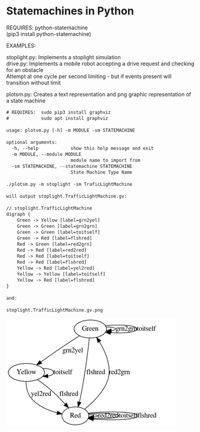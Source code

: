 # Statemachines in Python

REQUIRES:  python-statemachine  
	   (pip3 install python-statemachine)  



EXAMPLES:  

stoplight.py: Implements a stoplight simulation  
drive.py:  Implements a mobile robot accepting a drive request and checking for an obstacle  
           Attempt at one cycle per second limiting - but if events present will transition without limit  


plotsm.py: Creates a text representation and png graphic representation of a state machine  

```
# REQUIRES:  sudo pip3 install graphviz
#            sudo apt install graphviz

usage: plotsm.py [-h] -m MODULE -sm STATEMACHINE

optional arguments:
  -h, --help            show this help message and exit
  -m MODULE, --module MODULE
                        module name to import from
  -sm STATEMACHINE, --statemachine STATEMACHINE
                        State Machine Type Name

./plotsm.py -m stoplight -sm TraficLightMachine

will output stoplight.TrafficLightMachine.gv:

// stoplight.TrafficLightMachine
digraph {
	Green -> Yellow [label=grn2yel]
	Green -> Green [label=grn2grn]
	Green -> Green [label=toitself]
	Green -> Red [label=flshred]
	Red -> Green [label=red2grn]
	Red -> Red [label=red2red]
	Red -> Red [label=toitself]
	Red -> Red [label=flshred]
	Yellow -> Red [label=yel2red]
	Yellow -> Yellow [label=toitself]
	Yellow -> Red [label=flshred]
}

and:

stoplight.TrafficLightMachine.gv.png
```

<img src="https://github.com/slowrunner/Carl/blob/master/Examples/statemachine/graphs/stoplight.TrafficLightMachine.gv.png">


